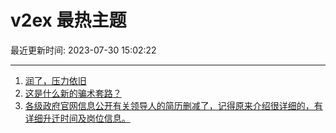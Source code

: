 # v2ex 最热主题

最近更新时间: 2023-07-30 15:02:22

--- 
1. [润了，压力依旧](https://www.v2ex.com/t/960891) 
2. [这是什么新的骗术套路？](https://www.v2ex.com/t/960909) 
3. [各级政府官网信息公开有关领导人的简历删减了，记得原来介绍很详细的，有详细升迁时间及岗位信息。](https://www.v2ex.com/t/960919) 
